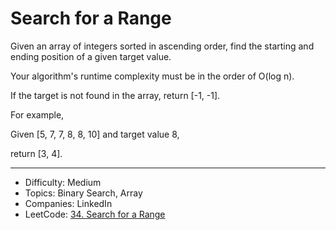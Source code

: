 # Search for a Range

Given an array of integers sorted in ascending order, find the starting and ending position of a given target value.

Your algorithm's runtime complexity must be in the order of O(log n).

If the target is not found in the array, return [-1, -1].

For example,

Given [5, 7, 7, 8, 8, 10] and target value 8,

return [3, 4].

---

* Difficulty: Medium
* Topics: Binary Search, Array
* Companies: LinkedIn
* LeetCode: [34. Search for a Range](https://leetcode.com/problems/search-for-a-range/description/)
